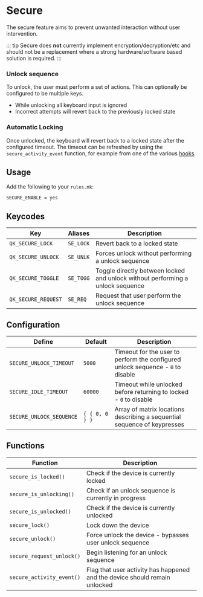 # Secure

The secure feature aims to prevent unwanted interaction without user intervention.

::: tip
Secure does **not** currently implement encryption/decryption/etc and should not be a replacement where a strong hardware/software based solution is required.
:::

### Unlock sequence

To unlock, the user must perform a set of actions. This can optionally be configured to be multiple keys.

* While unlocking all keyboard input is ignored
* Incorrect attempts will revert back to the previously locked state

### Automatic Locking

Once unlocked, the keyboard will revert back to a locked state after the configured timeout.
The timeout can be refreshed by using the `secure_activity_event` function, for example from one of the various [hooks](custom_quantum_functions).

## Usage

Add the following to your `rules.mk`:

```make
SECURE_ENABLE = yes
```

## Keycodes

| Key                 |Aliases  | Description                                                                    |
|---------------------|---------|--------------------------------------------------------------------------------|
| `QK_SECURE_LOCK`    |`SE_LOCK`| Revert back to a locked state                                                  |
| `QK_SECURE_UNLOCK`  |`SE_UNLK`| Forces unlock without performing a unlock sequence                             |
| `QK_SECURE_TOGGLE`  |`SE_TOGG`| Toggle directly between locked and unlock without performing a unlock sequence |
| `QK_SECURE_REQUEST` |`SE_REQ` | Request that user perform the unlock sequence                                  |

## Configuration

| Define                  | Default        | Description                                                                     |
|-------------------------|----------------|---------------------------------------------------------------------------------|
|`SECURE_UNLOCK_TIMEOUT`  | `5000`         | Timeout for the user to perform the configured unlock sequence - `0` to disable |
|`SECURE_IDLE_TIMEOUT`    | `60000`        | Timeout while unlocked before returning to locked - `0` to disable              |
|`SECURE_UNLOCK_SEQUENCE` | `{ { 0, 0 } }` | Array of matrix locations describing a sequential sequence of keypresses        |

## Functions

| Function                  | Description                                                                |
|---------------------------|----------------------------------------------------------------------------|
| `secure_is_locked()`      | Check if the device is currently locked                                    |
| `secure_is_unlocking()`   | Check if an unlock sequence is currently in progress                       |
| `secure_is_unlocked()`    | Check if the device is currently unlocked                                  |
| `secure_lock()`           | Lock down the device                                                       |
| `secure_unlock()`         | Force unlock the device - bypasses user unlock sequence                    |
| `secure_request_unlock()` | Begin listening for an unlock sequence                                     |
| `secure_activity_event()` | Flag that user activity has happened and the device should remain unlocked |
